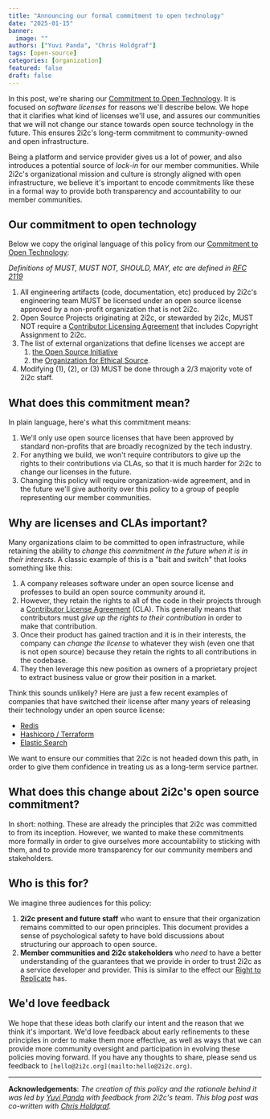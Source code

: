 ```yaml
---
title: "Announcing our formal commitment to open technology"
date: "2025-01-15"
banner:
  image: ""
authors: ["Yuvi Panda", "Chris Holdgraf"]
tags: [open-source]
categories: [organization]
featured: false
draft: false
---
```


In this post, we're sharing our [Commitment to Open Technology](../../../open-technology/index.md). It is focused on _software licenses_ for reasons we'll describe below. We hope that it clarifies what kind of licenses we'll use, and assures our communities that we will not change our stance towards open source technology in the future. This ensures 2i2c's long-term commitment to community-owned and open infrastructure.

Being a platform and service provider gives us a lot of power, and also introduces a potential source of _lock-in_ for our member communities. While 2i2c's organizational mission and culture is strongly aligned with open infrastructure, we believe it's important to encode commitments like these in a formal way to provide both transparency and accountability to our member communities.

## Our commitment to open technology

Below we copy the original language of this policy from our [Commitment to Open Technology](../../../open-technology/index.md):

<!-- TODO: When we switch to MyST, we should embed this rather than copy/paste -->

_Definitions of MUST, MUST NOT, SHOULD, MAY, etc are defined in [RFC 2119](https://tools.ietf.org/html/rfc2119)_

1. All engineering artifacts (code, documentation, etc) produced by 2i2c's engineering team MUST be licensed under an open source license approved by a non-profit organization that is not 2i2c.
2. Open Source Projects originating at 2i2c, or stewarded by 2i2c, MUST NOT require a [Contributor Licensing Agreement](https://en.wikipedia.org/wiki/Contributor_License_Agreement) that includes Copyright Assignment to 2i2c. 
3. The list of external organizations that define licenses we accept are
    1. [the Open Source Initiative](https://opensource.org/)
    2. the [Organization for Ethical Source](https://ethicalsource.dev/). 
4. Modifying (1), (2), or (3) MUST be done through a 2/3 majority vote of 2i2c staff. 

## What does this commitment mean?

In plain language, here's what this commitment means:

1. We'll only use open source licenses that have been approved by standard non-profits that are broadly recognized by the tech industry.
2. For anything we build, we won't require contributors to give up the rights to their contributions via CLAs, so that it is much harder for 2i2c to change our licenses in the future.
3. Changing this policy will require organization-wide agreement, and in the future we'll give authority over this policy to a group of people representing our member communities.

## Why are licenses and CLAs important? 

Many organizations claim to be committed to open infrastructure, while retaining the ability to _change this commitment in the future when it is in their interests_. A classic example of this is a "bait and switch" that looks something like this:

1. A company releases software under an open source license and professes to build an open source community around it.
2. However, they retain the rights to all of the code in their projects through a [Contributor License Agreement](https://en.wikipedia.org/wiki/Contributor_License_Agreement) (CLA). This generally means that contributors must _give up the rights to their contribution_ in order to make that contribution.
3. Once their product has gained traction and it is in their interests, the company can _change the license_ to whatever they wish (even one that is not open source) because they retain the rights to all contributions in the codebase.
4. They then leverage this new position as owners of a proprietary project to extract business value or grow their position in a market.

Think this sounds unlikely? Here are just a few recent examples of companies that have switched their license after many years of releasing their technology under an open source license:

- [Redis](https://redis.io/blog/redis-adopts-dual-source-available-licensing/)
- [Hashicorp / Terraform](https://www.hashicorp.com/blog/hashicorp-adopts-business-source-license)
- [Elastic Search](https://en.wikipedia.org/wiki/Elasticsearch#Licensing_changes)

We want to ensure our commities that 2i2c is not headed down this path, in order to give them confidence in treating us as a long-term service partner.

## What does this change about 2i2c's open source commitment?

In short: nothing. These are already the principles that 2i2c was committed to from its inception. However, we wanted to make these commitments more formally in order to give ourselves more accountability to sticking with them, and to provide more transparency for our community members and stakeholders.

## Who is this for?

We imagine three audiences for this policy:

1. **2i2c present and future staff** who want to ensure that their organization remains committed to our open principles. This document provides a sense of psychological safety to have bold discussions about structuring our approach to open source.
2. **Member communities and 2i2c stakeholders** who _need_ to have a better understanding of the guarantees that we provide in order to trust 2i2c as a service developer and provider. This is similar to the effect our [Right to Replicate](/right-to-replicate) has.

## We'd love feedback

We hope that these ideas both clarify our intent and the reason that we think it's important. We'd love feedback about early refinements to these principles in order to make them more effective, as well as ways that we can provide more community oversight and participation in evolving these policies moving forward. If you have any thoughts to share, please send us feedback to `[hello@2i2c.org](mailto:hello@2i2c.org)`.

---

**Acknowledgements**: _The creation of this policy and the rationale behind it was led by [Yuvi Panda](../../../authors/yuvi-panda/) with feedback from 2i2c's team. This blog post was co-written with [Chris Holdgraf](../../../authors/chris-holdgraf)._
